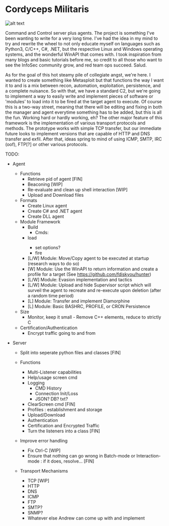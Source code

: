 # Cordyceps Militaris

![alt text](https://github.com/0xdecae/Cordyceps-Militaris/blob/main/Cordyceps-Militaris.png?raw=true)

Command and Control server plus agents. The project is something I've been wanting to write for a very long time. I've had the idea in my mind to try and rewrite the wheel to not only educate myself on languages such as Python3, C/C++, C#, .NET, but the respective Linux and Windows operating systems, and the wonderful WinAPI that comes with. I took inspiration from many blogs and basic tutorials before me, so credit to all those who want to see the InfoSec community grow, and red team ops succeed. Salud.

As for the goal of this hot steamy pile of collegiate angst, we're here. I wanted to create something like Metasploit but that functions the way I want it to and is a mix between recon, automation, exploitation, persistence, and a complete nuisance. So with that, we have a standard C2, but we're going to implement a way to easily write and implement pieces of software or 'modules' to load into it to be fired at the target agent to execute. Of course this is a two-way street, meaning that there will be editing and fixing in both the manager and agent everytime something has to be added, but this is all the fun. Working hard or hardly working, eh? The other major feature of this framework is the implementation of various transport protocols and methods. The prototype works with simple TCP transfer, but our immediate future looks to implement versions that are capable of HTTP and DNS transfer and exfil. After that, ideas spring to mind of using ICMP, SMTP, IRC (oof), FTP[?] or other various protocols.



TODO:
 - Agent
    - Functions
      - Retrieve pid of agent [FIN]
      - Beaconing [WIP]
      - Re-evaluate and clean up shell interaction [WIP]
      - Upload and Download files
    - Formats
      - Create Linux agent
      - Create C# and .NET agent
      - Create DLL agent
    - Module Framework
      - Build
        - Cmds:
	  - load <module>
          - set options?
          - fire
      - [L/W] Module: Move/Copy agent to be executed at startup (research ways to do so)
      - [W] Module: Use the WinAPI to return information and create a profile for a target (See https://github.com/fdiskyou/hunter)
      - [L/W] Module: Evasion implementation and tactics
      - [L/W] Module: Upload and hide Supervisor script which will surveil the agent to recreate and re-execute upon deletion (after a random time period)
      - [L] Module: Transfer and implement Diamorphine
      - [L] Module: Basic BASHRC, PROFILE, or CRON Persistence
    - Size
      - Monitor, keep it small - Remove C++ elements, reduce to strictly C
    - Certification/Authentication
      - Encrypt traffic going to and from
    
- Server
    - Split into seperate python files and classes [FIN]
    - Functions
      - Multi-Listener capabilities
      - Help/usage screen cmd
      - Logging
        - CMD History
        - Connection Init/Loss
        - JSON? DB? txt?
      - ClearScreen cmd [FIN]
      - Profiles : establishment and storage
      - Upload/Download
      - Authentication
      - Certification and Encrypted Traffic
      - Turn the listeners into a class [FIN]
      
    - Improve error handling
       - Fix Ctrl-C [WIP]
       - Ensure that nothing can go wrong in Batch-mode or Interaction-mode : if it does, resolve... [FIN]
    - Transport Mechanisms
      - TCP [WIP]
      - HTTP
      - DNS
      - ICMP
      - FTP
      - SMTP?
      - SNMP?
      - Whatever else Andrew can come up with and implement
